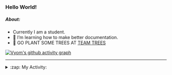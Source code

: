 ### Hello World!

##### About:
- Currently I am a student.
- 🌱 I’m learning how to make better documentation.
- 🌱 GO PLANT SOME TREES AT [TEAM TREES](https://teamtrees.org/)

[![Vyom's github activity graph](https://activity-graph.herokuapp.com/graph?username=Vyvy-vi)](https://github.com/ashutosh00710/github-readme-activity-graph)

---
<details>
  <summary>:zap: My Activity:</summary>
  
<!--START_SECTION:waka-->
![Code Time](http://img.shields.io/badge/Code%20Time-980%20hrs%2026%20mins-blue)

**I'm a Night 🦉** 

```text
🌞 Morning    99 commits     ███░░░░░░░░░░░░░░░░░░░░░░   13.87% 
🌆 Daytime    176 commits    ██████░░░░░░░░░░░░░░░░░░░   24.65% 
🌃 Evening    231 commits    ████████░░░░░░░░░░░░░░░░░   32.35% 
🌙 Night      208 commits    ███████░░░░░░░░░░░░░░░░░░   29.13%

```
📅 **I'm Most Productive on Sunday** 

```text
Monday       101 commits    ███░░░░░░░░░░░░░░░░░░░░░░   14.15% 
Tuesday      115 commits    ████░░░░░░░░░░░░░░░░░░░░░   16.11% 
Wednesday    88 commits     ███░░░░░░░░░░░░░░░░░░░░░░   12.32% 
Thursday     106 commits    ███░░░░░░░░░░░░░░░░░░░░░░   14.85% 
Friday       109 commits    ███░░░░░░░░░░░░░░░░░░░░░░   15.27% 
Saturday     78 commits     ██░░░░░░░░░░░░░░░░░░░░░░░   10.92% 
Sunday       117 commits    ████░░░░░░░░░░░░░░░░░░░░░   16.39%

```


📊 **This Week I Spent My Time On** 

```text
🔥 Editors: 
VS Code                  2 hrs 8 mins        █████████████████████████   100.0%

🐱‍💻 Projects: 
CSF                      1 hr 10 mins        █████████████░░░░░░░░░░░░   55.07% 
discord-bot              57 mins             ███████████░░░░░░░░░░░░░░   44.93%

```


 Last Updated on 01/12/2022 17:04:15 UTC
<!--END_SECTION:waka-->
</details>
